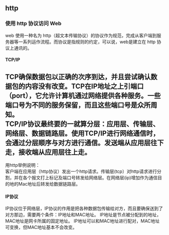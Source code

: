 ## http
### 使用 http 协议访问 Web
web 使用一种名为 http（超文本传输协议）的协议作为规范，完成从客户端到服务器等一系列运作流程。而协议是指规则的约定，可以说，web是建立在 http 协议上通讯的。

#### TCP/IP
TCP确保数据包以正确的次序到达，并且尝试确认数据包的内容没有改变。TCP在IP地址之上引端口（port），它允许计算机通过网络提供各种服务。一些端口号为不同的服务保留，而且这些端口号是众所周知。<br>
TCP/IP协议最终要的一就算分层：应用层、传输层、网络层、数据链路层。使用TCP/IP进行网络通信时，会通过分层顺序与对方进行通信。发送端从应用层往下走，接收端从应用层往上走。
---
用http举例说明：<br>
客户端在应用层（http协议）发出一个http请求。传输层(tcp）对http请求进行分割，并在各个报文打上标记及端口号转发给网络层。在网络层(ip)增加作为通信目的地的Mac地址后转发给数据链路层。<br>
#### IP协议
IP协议位于网络层，IP协议的作用是把各种数据包传输给对方，而且要确保送到了对方那边，需要两个条件：IP地址和MAC地址。 IP地址是节点被分配到的地址， MAC地址是网卡所属的固定地址。 IP地址可以和MAC地址进行配对，MAC地址可变换，但MAC地址基本不会改变。
